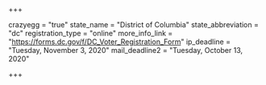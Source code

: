 +++

crazyegg = "true"
state_name = "District of Columbia"
state_abbreviation = "dc"
registration_type = "online"
more_info_link = "https://forms.dc.gov/f/DC_Voter_Registration_Form"
ip_deadline = "Tuesday, November 3, 2020"
mail_deadline2 = "Tuesday, October 13, 2020"

+++
